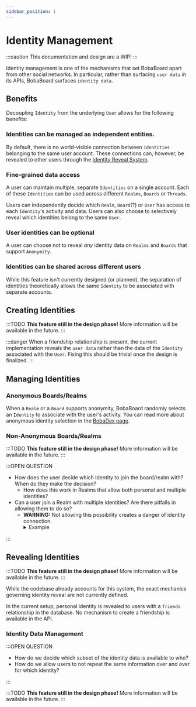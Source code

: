 ```yaml
---
sidebar_position: 1
---
```


# Identity Management

:::caution
This documentation and design are a WIP!
:::

Identity management is one of the mechanisms that set BobaBoard apart from other social networks. In particular, rather than surfacing
`user data` in its APIs, BobaBoard surfaces `identity data`.

## Benefits

Decoupling `Identity` from the underlying `User` allows for the following benefits:

### Identities can be managed as independent entities.

By default, there is no world-visible connection between `Identities` belonging to the same user account. These connections can, however, be revealed to other users through the [Identity Reveal System](#revealing-identities).

### Fine-grained data access

A user can maintain multiple, separate `Identities` on a single account. Each of these `Identities` can be used across different `Realms`, `Boards` or `Threads`.

Users can independently decide which `Realm`, `Board`(?) or `User` has access to each `Identity`'s activity and data. Users can also choose to
selectively reveal which identities belong to the same `User`.

### User identities can be optional

A user can choose not to reveal _any_ identity data on `Realms` and `Boards` that support `Anonymity`.

### Identities can be shared across different users

While this feature isn't currently designed (or planned), the separation of identities theoretically allows the same `Identity` to be associated
with separate accounts.

## Creating Identities

:::TODO
**This feature still in the design phase!** More information will be available in the future.
:::

:::danger
When a friendship relationship is present, the current implementation reveals the `user data` rather than the data of the `Identity`
associated with the `User`. Fixing this should be trivial once the design is finalized.
:::

## Managing Identities

### Anonymous Boards/Realms

When a `Realm` or a `Board` supports anonymity, BobaBoard randomly selects an `Identity` to associate with the user's activity. You can read more
about anonymous identity selection in the [BobaDex page](bobadex.md).

### Non-Anonymous Boards/Realms

:::TODO
**This feature still in the design phase!** More information will be available in the future.
:::

:::OPEN QUESTION

- How does the user decide which identity to join the board/realm with? When do they make the decision?
  - How does this work in Realms that allow both personal and multiple identities?
- Can a user join a Realm with multiple identities? Are there pitfalls in allowing them to do so?
  - **WARNING:** Not allowing this possibility creates a danger of identity connection.
    <details>
      <summary>
        Example
      </summary>
      <div>
        Alice asks Bob to join their Realm with a specific identity. Bob has already joined the Realm with a different one, 
        and is unable to do accept Alice's request. Alice can now infer that one of the identities already in the Realm belongs
        to Bob.
      </div>
    </details>

:::

## Revealing Identities

:::TODO
**This feature still in the design phase!** More information will be available in the future.
:::

While the codebase already accounts for this system, the exact mechanics governing identity reveal are not currently defined.

In the current setup, personal identity is revealed to users with a `friends` relationship in the database. No mechanism to create a friendship
is available in the API.

### Identity Data Management

:::OPEN QUESTION

- How do we decide which subset of the identity data is available to who?
- How do we allow users to not repeat the same information over and over for which identity?

:::

:::TODO
**This feature still in the design phase!** More information will be available in the future.
:::
